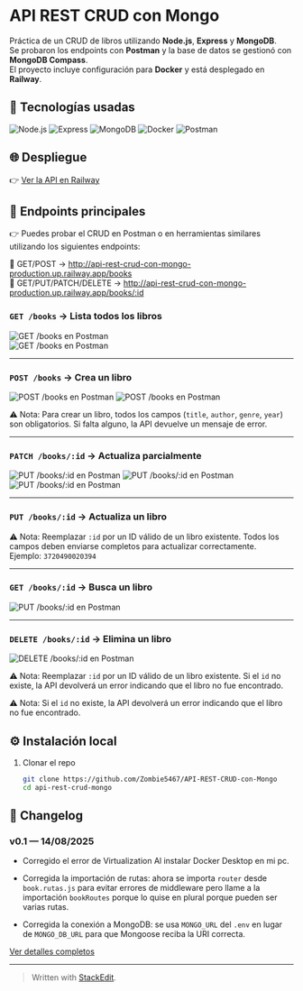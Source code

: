 
# API REST CRUD con Mongo

Práctica de un CRUD de libros utilizando **Node.js**, **Express** y **MongoDB**.  
Se probaron los endpoints con **Postman** y la base de datos se gestionó con **MongoDB Compass**.  
El proyecto incluye configuración para **Docker** y está desplegado en **Railway**.

## 🚀 Tecnologías usadas
![Node.js](https://img.shields.io/badge/Node.js-339933?style=for-the-badge&logo=nodedotjs&logoColor=white)
![Express](https://img.shields.io/badge/Express-000000?style=for-the-badge&logo=express&logoColor=white)
![MongoDB](https://img.shields.io/badge/MongoDB-4ea94b?style=for-the-badge&logo=mongodb&logoColor=white)
![Docker](https://img.shields.io/badge/Docker-2496ED?style=for-the-badge&logo=docker&logoColor=white)
![Postman](https://img.shields.io/badge/Postman-FF6C37?style=for-the-badge&logo=postman&logoColor=white)

## 🌐 Despliegue
👉 [Ver la API en Railway](https://api-rest-crud-con-mongo-production.up.railway.app/books)


## 📖 Endpoints principales

👉 Puedes probar el CRUD en Postman o en herramientas similares utilizando los siguientes endpoints:

📌 GET/POST → http://api-rest-crud-con-mongo-production.up.railway.app/books  
📌 GET/PUT/PATCH/DELETE → http://api-rest-crud-con-mongo-production.up.railway.app/books/:id  


### `GET /books` → Lista todos los libros
![GET /books en Postman](./images/CRUD_Books_GET_ALL.jpg)  
![GET /books en Postman](./images/CRUD_Books_GET_ALL_API.jpg)  


---

### `POST /books` → Crea un libro
![POST /books en Postman](./images/CRUD_Books_POST.jpg)
![POST /books en Postman](./images/CRUD_Books_POST_API.jpg)

⚠️ Nota: Para crear un libro, todos los campos (`title`, `author`, `genre`, `year`) son obligatorios. Si falta alguno, la API devuelve un mensaje de error.

---


### `PATCH /books/:id` → Actualiza parcialmente
![PUT /books/:id en Postman](./images/CRUD_Books_PATCH_PARAMS.jpg) 
![PUT /books/:id en Postman](./images/CRUD_Books_PATCH_PARAMS_2.jpg) 
![PUT /books/:id en Postman](./images/CRUD_Books_PATCH_API.jpg)  


---

### `PUT /books/:id` → Actualiza un libro

⚠️ Nota: Reemplazar `:id` por un ID válido de un libro existente. Todos los campos deben enviarse completos para actualizar correctamente.  
Ejemplo: `3720490020394`

---
### `GET /books/:id` → Busca un libro
![PUT /books/:id en Postman](./images/CRUD_Books_GET_BY_ID.jpg)  

---

### `DELETE /books/:id` → Elimina un libro
![DELETE /books/:id en Postman](./images/CRUD_Books_DELETE.jpg)  


⚠️ Nota: Reemplazar `:id` por un ID válido de un libro existente. Si el `id` no existe, la API devolverá un error indicando que el libro no fue encontrado.
 

⚠️ Nota: Si el `id` no existe, la API devolverá un error indicando que el libro no fue encontrado.


## ⚙️ Instalación local
1. Clonar el repo  
   ```bash
   git clone https://github.com/Zombie5467/API-REST-CRUD-con-Mongo
   cd api-rest-crud-mongo


## 📝 Changelog

  

### v0.1 — 14/08/2025

- Corregido el error de Virtualization Al instalar Docker Desktop en mi pc.

  

- Corregida la importación de rutas: ahora se importa `router` desde `book.rutas.js` para evitar errores de middleware pero llame a la importación `bookRoutes` porque lo quise en plural porque pueden ser varias rutas.

- Corregida la conexión a MongoDB: se usa `MONGO_URL` del `.env` en lugar de `MONGO_DB_URL` para que Mongoose reciba la URI correcta.
 
[Ver detalles completos](./CHANGELOG.md)

----------
> Written with [StackEdit](https://stackedit.io/).